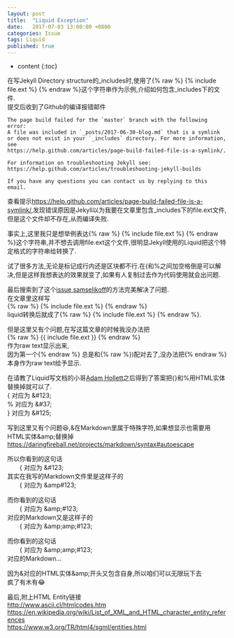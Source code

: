 ```yaml
---
layout: post
title:  "Liquid Exception"
date:   2017-07-03 13:00:00 +0800
categories: Issue
tags: Liquid
published: true
---
```


* content
{:toc}


在写Jekyll Directory structure的_includes时,使用了{% raw %} {% include file.ext %} {% endraw %}这个字符串作为示例,介绍如何包含_includes下的文件.  
提交后收到了Github的编译报错邮件  
```
The page build failed for the `master` branch with the following error:
A file was included in `_posts/2017-06-30-blog.md` that is a symlink or does not exist in your `_includes` directory. For more information, see
https://help.github.com/articles/page-build-failed-file-is-a-symlink/.

For information on troubleshooting Jekyll see:
https://help.github.com/articles/troubleshooting-jekyll-builds

If you have any questions you can contact us by replying to this email.
```
查看提示<https://help.github.com/articles/page-build-failed-file-is-a-symlink/>,发现错误原因是Jekyll以为我要在文章里包含_includes下的file.ext文件,但是这个文件却不存在,从而编译失败.  

事实上,这里我只是想举例表达{% raw %} {% include file.ext %} {% endraw %}这个字符串,并不想去调用file.ext这个文件,很明显Jekyll使用的Liquid把这个特定格式的字符串给转换了.  

试了很多方法,无论是标记成行内还是区块都不行.在{和%之间加空格倒是可以解决,但是这样我想表达的效果就变了,如果有人复制过去作为代码使用就会出问题.  

最后搜索到了这个[issue](https://github.com/imathis/octopress/issues/466),[samselikoff](https://github.com/samselikoff)的方法完美解决了问题.  
在文章里这样写  
&#123;&#37; raw &#37;&#125;
  &#123;&#37; include file.ext &#37;&#125;
&#123;&#37; endraw &#37;&#125;   
liquid转换后就成了{% raw %} {% include file.ext %} {% endraw %}.  

但是这里又有个问题,在写这篇文章的时候我没办法把  
&#123;&#37; raw &#37;&#125;
  &#123;&#123; include file.ext &#125;&#125;
&#123;&#37; endraw &#37;&#125;  
作为raw text显示出来,  
因为第一个&#123;&#37; endraw &#37;&#125;
总是和&#123;&#37; raw &#37;&#125;)配对去了,没办法把&#123;&#37; endraw &#37;&#125;本身作为raw text给予显示.  

在请教了Liquid写文档的小哥[Adam Hollett](https://github.com/admhlt)之后得到了答案把{}和%用HTML实体替换掉就可以了.  
{ 对应为 &amp;#123;  
% 对应为 &amp;#37;  
} 对应为 &amp;#125;  

写到这里又有个问题:laughing:,&amp;在Markdown里属于特殊字符,如果想显示也需要用HTML实体&amp;amp;替换掉<https://daringfireball.net/projects/markdown/syntax#autoescape>  

所以你看到的这句话  
&#8195;&#8195;{ 对应为 &amp;#123;  
其实在我写的Markdown文件里是这样子的  
&#8195;&#8195;{ 对应为 &amp;amp#123;

而你看到的这句话  
&#8195;&#8195;{ 对应为 &amp;amp;#123;  
对应的Markdown又是这样子的  
&#8195;&#8195;{ 对应为 &amp;amp;amp;#123;  

而你看到的这句话  
&#8195;&#8195;{ 对应为 &amp;amp;amp;#123;  
对应的Markdown...  

因为&amp;对应的HTML实体&amp;amp;开头又包含自身,所以咱们可以无限玩下去  
疯了有木有:joy:  

最后,附上HTML Entity链接
<br><http://www.ascii.cl/htmlcodes.htm>
<br><https://en.wikipedia.org/wiki/List_of_XML_and_HTML_character_entity_references>
<br><https://www.w3.org/TR/html4/sgml/entities.html>
